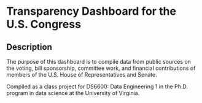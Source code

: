 # Transparency Dashboard for the U.S. Congress 
## Description 
The purpose of this dashboard is to compile data from public sources on the voting, bill sponsorship, committee work, and financial contributions of members of the U.S. House of Representatives and Senate. 

Compiled as a class project for DS6600: Data Engineering 1 in the Ph.D. program in data science at the University of Virginia. 

